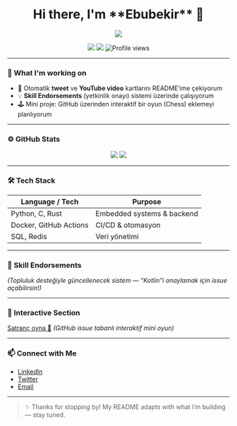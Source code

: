 <h1 align="center">Hi there, I'm **Ebubekir** 👋</h1>

<p align="center">
  <img src="https://readme-typing-svg.herokuapp.com?font=Fira+Code&size=24&duration=3000&pause=1000&color=1E62F7&center=true&vCenter=true&width=600&lines=Computer+Engineer+|+Embedded+&+Backend;Love+Python,+C,+Rust;Building+Open+Source"/>
</p>

<p align="center">
  <a href="https://www.linkedin.com/in/ebubekirdgn/"><img src="https://img.shields.io/badge/LinkedIn-Ebubekir-blue?style=flat&logo=linkedin"/></a>
  <a href="https://twitter.com/your_twitter"><img src="https://img.shields.io/twitter/follow/your_twitter?style=social"/></a>
  <img src="https://komarev.com/ghpvc/?username=ebubekirdgn&style=flat" alt="Profile views"/>
</p>

---

### 🔭 What I'm working on
- 🚀 Otomatik **tweet** ve **YouTube video** kartlarını README’ime çekiyorum  
- 💡 **Skill Endorsements** (yetkinlik onayı) sistemi üzerinde çalışıyorum  
- 🕹️ Mini proje: GitHub üzerinden interaktif bir oyun (Chess) eklemeyi planlıyorum

---

### ⚙️ GitHub Stats

<p align="center">
  <img src="https://github-readme-stats.vercel.app/api?username=ebubekirdgn&theme=radical&show_icons=true&count_private=true&hide_border=true"/>
  <img src="https://github-readme-streak-stats.herokuapp.com/?user=ebubekirdgn&theme=radical&hide_border=false"/>
</p>

---

### 🛠️ Tech Stack

| Language / Tech | Purpose |
|-----------------|---------|
| Python, C, Rust | Embedded systems & backend |
| Docker, GitHub Actions | CI/CD & otomasyon |
| SQL, Redis      | Veri yönetimi |

---

### 💬 Skill Endorsements  
*(Topluluk desteğiyle güncellenecek sistem — “Kotlin”i onaylamak için issue açabilirsin!)*

---

### 🚀 Interactive Section
[Satranç oyna 🧩](https://github.com/ebubekirdgn/chess-playground) *(GitHub issue tabanlı interaktif mini oyun)*

---

### 📫 Connect with Me
- [LinkedIn](https://www.linkedin.com/in/ebubekirdgn/)  
- [Twitter](https://twitter.com/your_twitter)  
- [Email](mailto:ebubekir@example.com)

---

> ✨ Thanks for stopping by! My README adapts with what I’m building — stay tuned.
